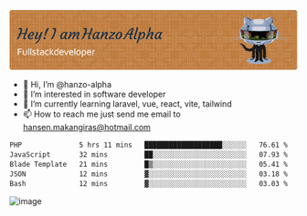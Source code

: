 ![Header](./github-header-image.png)

- 👋 Hi, I’m @hanzo-alpha
- 👀 I’m interested in software developer
- 🌱 I’m currently learning laravel, vue, react, vite, tailwind
- 📫 How to reach me just send me email to hansen.makangiras@hotmail.com 

<!---
hanzo-alpha/hanzo-alpha is a ✨ special ✨ repository because its `README.md` (this file) appears on your GitHub profile.
You can click the Preview link to take a look at your changes.
--->

<!--START_SECTION:waka-->

```txt
PHP              5 hrs 11 mins   ███████████████████░░░░░░   76.61 %
JavaScript       32 mins         ██░░░░░░░░░░░░░░░░░░░░░░░   07.93 %
Blade Template   21 mins         █▒░░░░░░░░░░░░░░░░░░░░░░░   05.41 %
JSON             12 mins         ▓░░░░░░░░░░░░░░░░░░░░░░░░   03.18 %
Bash             12 mins         ▓░░░░░░░░░░░░░░░░░░░░░░░░   03.03 %
```

<!--END_SECTION:waka-->

![image](https://github.com/hanzo-alpha/hanzo-alpha/assets/111342797/c4bd2977-6123-4017-8652-6e166259b484)

